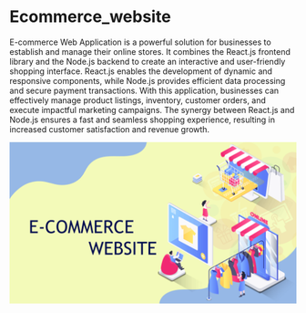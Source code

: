 # Ecommerce_website

E-commerce Web Application is a powerful solution for businesses to establish and manage their online stores. It combines the React.js frontend library and the Node.js backend to create an interactive and user-friendly shopping interface. React.js enables the development of dynamic and responsive components, while Node.js provides efficient data processing and secure payment transactions. With this application, businesses can effectively manage product listings, inventory, customer orders, and execute impactful marketing campaigns. The synergy between React.js and Node.js ensures a fast and seamless shopping experience, resulting in increased customer satisfaction and revenue growth.



![Ecommerce_website](https://raw.githubusercontent.com/SathyaSeelanG/Portfolio/main/public/Ecom.png)
